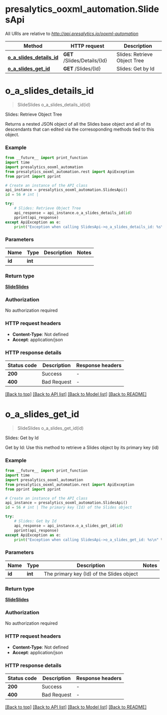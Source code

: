 # presalytics_ooxml_automation.SlidesApi

All URIs are relative to *http://api.presalytics.io/ooxml-automation*

Method | HTTP request | Description
------------- | ------------- | -------------
[**o_a_slides_details_id**](SlidesApi.md#o_a_slides_details_id) | **GET** /Slides/Details/{Id} | Slides: Retrieve Object Tree
[**o_a_slides_get_id**](SlidesApi.md#o_a_slides_get_id) | **GET** /Slides/{Id} | Slides: Get by Id


# **o_a_slides_details_id**
> SlideSlides o_a_slides_details_id(id)

Slides: Retrieve Object Tree

Returns a nested JSON object of all the Slides base object and all of its descendants that can edited via the corresoponding methods tied to this object.

### Example

```python
from __future__ import print_function
import time
import presalytics_ooxml_automation
from presalytics_ooxml_automation.rest import ApiException
from pprint import pprint

# Create an instance of the API class
api_instance = presalytics_ooxml_automation.SlidesApi()
id = 56 # int | 

try:
    # Slides: Retrieve Object Tree
    api_response = api_instance.o_a_slides_details_id(id)
    pprint(api_response)
except ApiException as e:
    print("Exception when calling SlidesApi->o_a_slides_details_id: %s\n" % e)
```

### Parameters

Name | Type | Description  | Notes
------------- | ------------- | ------------- | -------------
 **id** | **int**|  | 

### Return type

[**SlideSlides**](SlideSlides.md)

### Authorization

No authorization required

### HTTP request headers

 - **Content-Type**: Not defined
 - **Accept**: application/json

### HTTP response details
| Status code | Description | Response headers |
|-------------|-------------|------------------|
**200** | Success |  -  |
**400** | Bad Request |  -  |

[[Back to top]](#) [[Back to API list]](../README.md#documentation-for-api-endpoints) [[Back to Model list]](../README.md#documentation-for-models) [[Back to README]](../README.md)

# **o_a_slides_get_id**
> SlideSlides o_a_slides_get_id(id)

Slides: Get by Id

Get by Id: Use this method to retrieve a Slides object by its primary key (id)

### Example

```python
from __future__ import print_function
import time
import presalytics_ooxml_automation
from presalytics_ooxml_automation.rest import ApiException
from pprint import pprint

# Create an instance of the API class
api_instance = presalytics_ooxml_automation.SlidesApi()
id = 56 # int | The primary key (Id) of the Slides object

try:
    # Slides: Get by Id
    api_response = api_instance.o_a_slides_get_id(id)
    pprint(api_response)
except ApiException as e:
    print("Exception when calling SlidesApi->o_a_slides_get_id: %s\n" % e)
```

### Parameters

Name | Type | Description  | Notes
------------- | ------------- | ------------- | -------------
 **id** | **int**| The primary key (Id) of the Slides object | 

### Return type

[**SlideSlides**](SlideSlides.md)

### Authorization

No authorization required

### HTTP request headers

 - **Content-Type**: Not defined
 - **Accept**: application/json

### HTTP response details
| Status code | Description | Response headers |
|-------------|-------------|------------------|
**200** | Success |  -  |
**400** | Bad Request |  -  |

[[Back to top]](#) [[Back to API list]](../README.md#documentation-for-api-endpoints) [[Back to Model list]](../README.md#documentation-for-models) [[Back to README]](../README.md)

